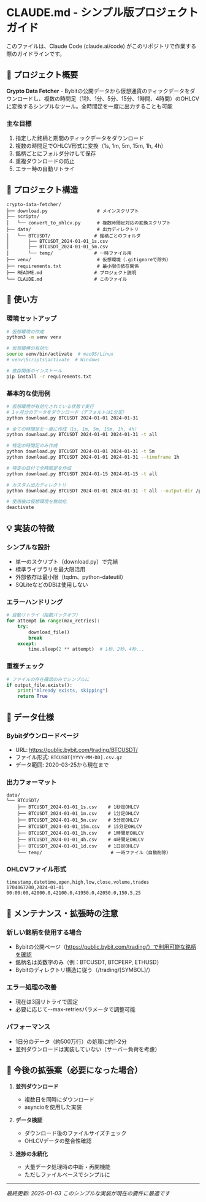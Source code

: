 # CLAUDE.md - シンプル版プロジェクトガイド

このファイルは、Claude Code (claude.ai/code) がこのリポジトリで作業する際のガイドラインです。

## 🎯 プロジェクト概要

**Crypto Data Fetcher** - Bybitの公開データから仮想通貨のティックデータをダウンロードし、複数の時間足（1秒、1分、5分、15分、1時間、4時間）のOHLCVに変換するシンプルなツール。全時間足を一度に出力することも可能

### 主な目標
1. 指定した銘柄と期間のティックデータをダウンロード
2. 複数の時間足でOHLCV形式に変換（1s, 1m, 5m, 15m, 1h, 4h）
3. 銘柄ごとにフォルダ分けして保存
4. 重複ダウンロードの防止
5. エラー時の自動リトライ

## 📁 プロジェクト構造

```
crypto-data-fetcher/
├── download.py                  # メインスクリプト
├── scripts/
│   └── convert_to_ohlcv.py      # 複数時間足対応の変換スクリプト
├── data/                        # 出力ディレクトリ
│   └── BTCUSDT/                # 銘柄ごとのフォルダ
│       ├── BTCUSDT_2024-01-01_1s.csv
│       ├── BTCUSDT_2024-01-01_5m.csv
│       └── temp/               # 一時ファイル用
├── venv/                        # 仮想環境（.gitignoreで除外）
├── requirements.txt             # 最小限の依存関係
├── README.md                   # プロジェクト説明
└── CLAUDE.md                   # このファイル
```

## 🚀 使い方

### 環境セットアップ
```bash
# 仮想環境の作成
python3 -m venv venv

# 仮想環境の有効化
source venv/bin/activate  # macOS/Linux
# venv\Scripts\activate  # Windows

# 依存関係のインストール
pip install -r requirements.txt
```

### 基本的な使用例
```bash
# 仮想環境が有効化されている状態で実行
# 1ヶ月分のデータをダウンロード（デフォルトは1分足）
python download.py BTCUSDT 2024-01-01 2024-01-31

# 全ての時間足を一度に作成（1s, 1m, 5m, 15m, 1h, 4h）
python download.py BTCUSDT 2024-01-01 2024-01-31 -t all

# 特定の時間足のみ作成
python download.py BTCUSDT 2024-01-01 2024-01-31 -t 5m
python download.py BTCUSDT 2024-01-01 2024-01-31 --timeframe 1h

# 特定の日付で全時間足を作成
python download.py BTCUSDT 2024-01-15 2024-01-15 -t all

# カスタム出力ディレクトリ
python download.py BTCUSDT 2024-01-01 2024-01-31 -t all --output-dir /path/to/data

# 使用後は仮想環境を無効化
deactivate
```

## 💡 実装の特徴

### シンプルな設計
- 単一のスクリプト（download.py）で完結
- 標準ライブラリを最大限活用
- 外部依存は最小限（tqdm、python-dateutil）
- SQLiteなどのDBは使用しない

### エラーハンドリング
```python
# 自動リトライ（指数バックオフ）
for attempt in range(max_retries):
    try:
        download_file()
        break
    except:
        time.sleep(2 ** attempt)  # 1秒、2秒、4秒...
```

### 重複チェック
```python
# ファイルの存在確認のみでシンプルに
if output_file.exists():
    print("Already exists, skipping")
    return True
```

## 📝 データ仕様

### Bybitダウンロードページ
- URL: https://public.bybit.com/trading/BTCUSDT/
- ファイル形式: `BTCUSDT[YYYY-MM-DD].csv.gz`
- データ範囲: 2020-03-25から現在まで

### 出力フォーマット
```
data/
└── BTCUSDT/
    ├── BTCUSDT_2024-01-01_1s.csv    # 1秒足OHLCV
    ├── BTCUSDT_2024-01-01_1m.csv    # 1分足OHLCV
    ├── BTCUSDT_2024-01-01_5m.csv    # 5分足OHLCV
    ├── BTCUSDT_2024-01-01_15m.csv   # 15分足OHLCV
    ├── BTCUSDT_2024-01-01_1h.csv    # 1時間足OHLCV
    ├── BTCUSDT_2024-01-01_4h.csv    # 4時間足OHLCV
    ├── BTCUSDT_2024-01-01_1d.csv    # 1日足OHLCV
    └── temp/                         # 一時ファイル（自動削除）
```

### OHLCVファイル形式
```csv
timestamp,datetime,open,high,low,close,volume,trades
1704067200,2024-01-01 00:00:00,42000.0,42100.0,41950.0,42050.0,150.5,25
```

## 🔧 メンテナンス・拡張時の注意

### 新しい銘柄を使用する場合
- Bybitの公開ページ（https://public.bybit.com/trading/）で利用可能な銘柄を確認
- 銘柄名は英数字のみ（例：BTCUSDT, BTCPERP, ETHUSD）
- Bybitのディレクトリ構造に従う（/trading/[SYMBOL]/）

### エラー処理の改善
- 現在は3回リトライで固定
- 必要に応じて--max-retriesパラメータで調整可能

### パフォーマンス
- 1日分のデータ（約500万行）の処理に約1-2分
- 並列ダウンロードは実装していない（サーバー負荷を考慮）

## 🎯 今後の拡張案（必要になった場合）

1. **並列ダウンロード**
   - 複数日を同時にダウンロード
   - asyncioを使用した実装

2. **データ検証**
   - ダウンロード後のファイルサイズチェック
   - OHLCVデータの整合性確認

3. **進捗の永続化**
   - 大量データ処理時の中断・再開機能
   - ただしファイルベースでシンプルに

---

*最終更新: 2025-01-03*
*このシンプルな実装が現在の要件に最適です*